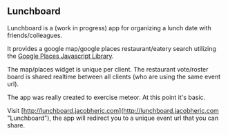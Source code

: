 
## Lunchboard

Lunchboard is a (work in progress) app for organizing a lunch date with friends/colleagues.  

It provides a google map/google places restaurant/eatery search utilizing the [Google Places Javascript Library](https://developers.google.com/maps/documentation/javascript/places).  

The map/places widget is unique per client.  The restaurant vote/roster board is shared realtime between all clients (who are using the same event url). 

The app was really created to exercise meteor.  At this point it's basic.

Visit [http://lunchboard.jacobheric.com](http://lunchboard.jacobheric.com "Lunchboard"), the app will redirect you to a unique event url that you can share.

